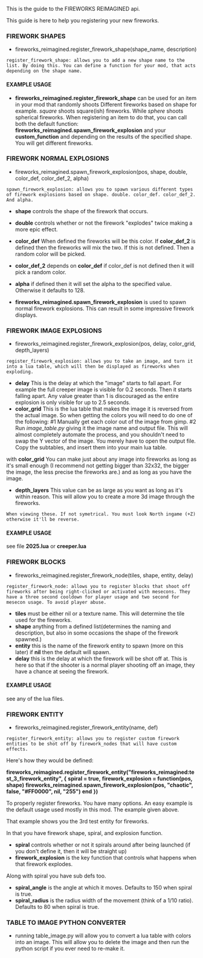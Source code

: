 This is the guide to the FIREWORKS REIMAGINED api.

This guide is here to help you registering your new fireworks.

### FIREWORK SHAPES
* fireworks_reimagined.register_firework_shape(shape_name, description) 
```
register_firework_shape: allows you to add a new shape name to the list. By doing this. You can define a function for your mod, that acts depending on the shape name.
```

#### EXAMPLE USAGE
* **fireworks_reimagined.register_firework_shape** can be used for an item in your mod that randomly shoots Different fireworks based on shape for example. _square_ shoots square(ish) fireworks. While _sphere_ shoots spherical fireworks. When registering an item to do that, you can call both the default function: **fireworks_reimagined.spawn_firework_explosion** and your **custom_function** and depending on the results of the specified shape. You will get different fireworks.



### FIREWORK NORMAL EXPLOSIONS
* fireworks_reimagined.spawn_firework_explosion(pos, shape, double, color_def, color_def_2, alpha)
```
spawn_firework_explosion: allows you to spawn various different types of firework explosions based on shape. double. color_def. color_def_2. And alpha.
```

* **shape** controls the shape of the firework that occurs.
* **double** controls whether or not the firework "explodes" twice making a more epic effect.
* **color_def** When defined the fireworks will be this color. If **color_def_2** is defined then the fireworks will mix the two.
If this is not defined. Then a random color will be picked.
* **color_def_2** depends on **color_def** if color_def is not defined then it will pick a random color.
* **alpha** if defined then it will set the alpha to the specified value. Otherwise it defaults to 128.



* **fireworks_reimagined.spawn_firework_explosion** is used to spawn normal firework explosions. This can result in some impressive firework displays.



### FIREWORK IMAGE EXPLOSIONS
* fireworks_reimagined.register_firework_explosion(pos, delay, color_grid, depth_layers)
```
register_firework_explosion: allows you to take an image, and turn it into a lua table, which will then be displayed as fireworks when exploding.
```

* **delay** This is the delay at which the "image" starts to fall apart. For example the full creeper image is visible for 0.2 seconds. Then it starts falling apart.
Any value greater than 1 is discouraged as the entire explosion is only visible for up to 2.5 seconds.
* **color_grid** This is the lua table that makes the image it is reversed from the actual image. So when getting the colors you will need to do one of the following:
#1
Manually get each color out of the image from gimp.
#2
Run _image_table.py_ giving it the image name and output file. This will almost completely automate the process, and you shouldn't need to swap the Y vector of the image.
You merely have to open the output file. Copy the subtables, and insert them into your main lua table.

with **color_grid** You can make just about any image into fireworks as long as it's small enough (I recommend not getting bigger than 32x32, the bigger the image, the less precise the fireworks are.) and as long as you have the image.

* **depth_layers** This value can be as large as you want as long as it's within reason. This will allow you to create a more 3d image through the fireworks.

```
When viewing these. If not symetrical. You must look North ingame (+Z) otherwise it'll be reverse.
```

#### EXAMPLE USAGE
see file **2025.lua** or **creeper.lua**



### FIREWORK BLOCKS
* fireworks_reimagined.register_firework_node(tiles, shape, entity, delay)
```
register_firework_node: allows you to register blocks that shoot off fireworks after being right-clicked or activated with mesecons. They have a three second cooldown for player usage and two second for mesecon usage. To avoid player abuse.
```

* **tiles** must be either nil or a texture name. This will determine the tile used for the fireworks.
* **shape** anything from a defined list(determines the naming and description, but also in some occasions the shape of the firework spawned.)
* **entity** this is the name of the firework entity to spawn (more on this later) if **nil** then the default will spawn.
* **delay** this is the delay at which the firework will be shot off at. This is here so that if the shooter is a normal player shooting off an image, they have a chance at seeing the firework.

#### EXAMPLE USAGE
see any of the lua files.



### FIREWORK ENTITY
* fireworks_reimagined.register_firework_entity(name, def)
```
register_firework_entity: allows you to register custom firework entities to be shot off by firework_nodes that will have custom effects.
```

Here's how they would be defined:

**fireworks_reimagined.register_firework_entity("fireworks_reimagined:test_3_firework_entity", {**
   **spiral = true,**
   **firework_explosion = function(pos, shape)**
       **fireworks_reimagined.spawn_firework_explosion(pos, "chaotic", false, "#FF0000", nil, "255")**
   **end**
**})**

To properly register fireworks. You have many options. An easy example is the default usage used mostly in this mod. The example given above.

That example shows you the 3rd test entity for fireworks.

In that you have firework shape, spiral, and explosion function. 

* **spiral** controls whether or not it spirals around after being launched (if you don't define it, then it will be straight up)
* **firework_explosion** is the key function that controls what happens when that firework explodes.

Along with spiral you have sub defs too.

* **spiral_angle** is the angle at which it moves. Defaults to 150 when spiral is true.
* **spiral_radius** is the radius width of the movement (think of a 1/10 ratio). Defaults to 80 when spiral is true.

### TABLE TO IMAGE PYTHON CONVERTER
* running table_image.py will allow you to convert a lua table with colors into an image. This will allow you to delete the image and then run the python script if you ever need to re-make it.
